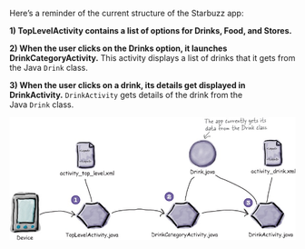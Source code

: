 Here’s a reminder of the current structure of the Starbuzz app:

**1) TopLevelActivity contains a list of options for Drinks, Food, and Stores.**

**2) When the user clicks on the Drinks option, it launches DrinkCategoryActivity.**
This activity displays a list of drinks that it gets from the Java `Drink` class.

**3) When the user clicks on a drink, its details get displayed in DrinkActivity.**
`DrinkActivity` gets details of the drink from the Java `Drink` class.

![](.guides/img/3.png)
